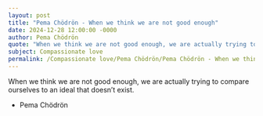 ```yaml
---
layout: post
title: "Pema Chödrön - When we think we are not good enough"
date: 2024-12-28 12:00:00 -0000
author: Pema Chödrön
quote: "When we think we are not good enough, we are actually trying to compare ourselves to an ideal that doesn’t exist."
subject: Compassionate love
permalink: /Compassionate love/Pema Chödrön/Pema Chödrön - When we think we are not good enough
---
```


When we think we are not good enough, we are actually trying to compare ourselves to an ideal that doesn’t exist.

- Pema Chödrön
